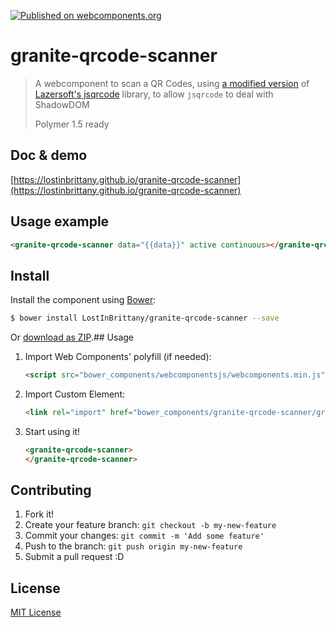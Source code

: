 [![Published on webcomponents.org](https://img.shields.io/badge/webcomponents.org-published-blue.svg)](https://www.webcomponents.org/element/LostInBrittany/granite-qrcode-scanner)

# granite-qrcode-scanner

> A webcomponent to scan a QR Codes,
> using [a modified version](https://github.com/LostInBrittany/jsqrcode) of [Lazersoft's jsqrcode](https://github.com/LazerSoft/jsqrcode) library, to allow `jsqrcode` to deal with ShadowDOM
>
> Polymer 1.5 ready
>


## Doc & demo

[https://lostinbrittany.github.io/granite-qrcode-scanner](https://lostinbrittany.github.io/granite-qrcode-scanner)


## Usage example

<!--
```
<custom-element-demo>
  <template is="dom-bind">
    <script src="../webcomponentsjs/webcomponents-lite.js"></script>
    <link rel="import" href="granite-qrcode-scanner.html">
    <next-code-block></next-code-block>
    <div>Scanned QR code: [[data]]</div>
  </template>
</custom-element-demo>
```
-->
```html
<granite-qrcode-scanner data="{{data}}" active continuous></granite-qrcode-scanner>
```

## Install

Install the component using [Bower](http://bower.io/):

```sh
$ bower install LostInBrittany/granite-qrcode-scanner --save
```

Or [download as ZIP](https://github.com/LostInBrittany/granite-qrcode-scanner/archive/gh-pages.zip).## Usage

1. Import Web Components' polyfill (if needed):

    ```html
    <script src="bower_components/webcomponentsjs/webcomponents.min.js"></script>
    ```

2. Import Custom Element:

    ```html
    <link rel="import" href="bower_components/granite-qrcode-scanner/granite-qrcode-scanner.html">
    ```

3. Start using it!

    ```html
    <granite-qrcode-scanner>
    </granite-qrcode-scanner>
    ```


## Contributing

1. Fork it!
2. Create your feature branch: `git checkout -b my-new-feature`
3. Commit your changes: `git commit -m 'Add some feature'`
4. Push to the branch: `git push origin my-new-feature`
5. Submit a pull request :D

## License

[MIT License](http://opensource.org/licenses/MIT)
